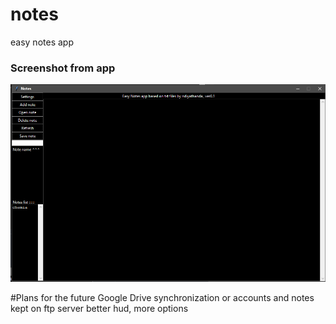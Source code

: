 # notes
easy notes app

### Screenshot from app
![](bbb.png)

#Plans for the future
Google Drive synchronization 
or
accounts and notes kept on ftp server
better hud, more options
